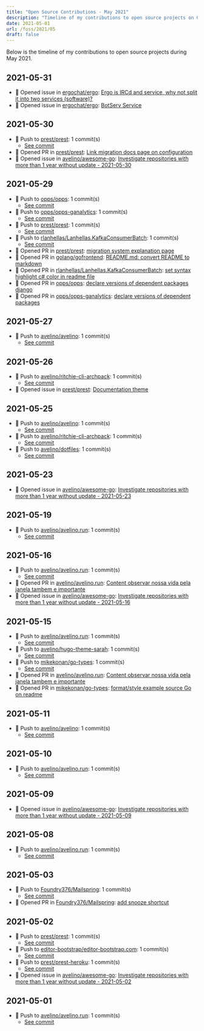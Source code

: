 ```yaml
---
title: "Open Source Contributions - May 2021"
description: "Timeline of my contributions to open source projects on GitHub during May 2021."
date: 2021-05-01
url: /foss/2021/05
draft: false
---
```


Below is the timeline of my contributions to open source projects during May 2021.

## 2021-05-31

- 🐛 Opened issue in [ergochat/ergo](https://github.com/ergochat/ergo): [Ergo is IRCd and service, why not split it into two services (software)?](https://github.com/ergochat/ergo/issues/1673)
- 🐛 Opened issue in [ergochat/ergo](https://github.com/ergochat/ergo): [BotServ Service](https://github.com/ergochat/ergo/issues/1672)

## 2021-05-30

- 🔨 Push to [prest/prest](https://github.com/prest/prest): 1 commit(s)
  - [See commit](https://github.com/prest/prest/commits/main/?author=avelino&since=2021-05-30&until=2021-05-30)
- 🔀 Opened PR in [prest/prest](https://github.com/prest/prest): [Link migration docs page on configuration](https://github.com/prest/prest/pull/544)
- 🐛 Opened issue in [avelino/awesome-go](https://github.com/avelino/awesome-go): [Investigate repositories with more than 1 year without update - 2021-05-30](https://github.com/avelino/awesome-go/issues/3613)

## 2021-05-29

- 🔨 Push to [opps/opps](https://github.com/opps/opps): 1 commit(s)
  - [See commit](https://github.com/opps/opps/commits/main/?author=avelino&since=2021-05-29&until=2021-05-29)
- 🔨 Push to [opps/opps-ganalytics](https://github.com/opps/opps-ganalytics): 1 commit(s)
  - [See commit](https://github.com/opps/opps-ganalytics/commits/main/?author=avelino&since=2021-05-29&until=2021-05-29)
- 🔨 Push to [prest/prest](https://github.com/prest/prest): 1 commit(s)
  - [See commit](https://github.com/prest/prest/commits/main/?author=avelino&since=2021-05-29&until=2021-05-29)
- 🔨 Push to [rlanhellas/Lanhellas.KafkaConsumerBatch](https://github.com/rlanhellas/Lanhellas.KafkaConsumerBatch): 1 commit(s)
  - [See commit](https://github.com/rlanhellas/Lanhellas.KafkaConsumerBatch/commits/main/?author=avelino&since=2021-05-29&until=2021-05-29)
- 🔀 Opened PR in [prest/prest](https://github.com/prest/prest): [migration system explanation page](https://github.com/prest/prest/pull/543)
- 🔀 Opened PR in [golang/gofrontend](https://github.com/golang/gofrontend): [README.md: convert README to markdown](https://github.com/golang/gofrontend/pull/5)
- 🔀 Opened PR in [rlanhellas/Lanhellas.KafkaConsumerBatch](https://github.com/rlanhellas/Lanhellas.KafkaConsumerBatch): [set syntax highlight c# color in readme file](https://github.com/rlanhellas/Lanhellas.KafkaConsumerBatch/pull/1)
- 🔀 Opened PR in [opps/opps](https://github.com/opps/opps): [declare versions of dependent packages django](https://github.com/opps/opps/pull/510)
- 🔀 Opened PR in [opps/opps-ganalytics](https://github.com/opps/opps-ganalytics): [declare versions of dependent packages](https://github.com/opps/opps-ganalytics/pull/5)

## 2021-05-27

- 🔨 Push to [avelino/avelino](https://github.com/avelino/avelino): 1 commit(s)
  - [See commit](https://github.com/avelino/avelino/commits/main/?author=avelino&since=2021-05-27&until=2021-05-27)

## 2021-05-26

- 🔨 Push to [avelino/ritchie-cli-archpack](https://github.com/avelino/ritchie-cli-archpack): 1 commit(s)
  - [See commit](https://github.com/avelino/ritchie-cli-archpack/commits/main/?author=avelino&since=2021-05-26&until=2021-05-26)
- 🐛 Opened issue in [prest/prest](https://github.com/prest/prest): [Documentation theme](https://github.com/prest/prest/issues/542)

## 2021-05-25

- 🔨 Push to [avelino/avelino](https://github.com/avelino/avelino): 1 commit(s)
  - [See commit](https://github.com/avelino/avelino/commits/main/?author=avelino&since=2021-05-25&until=2021-05-25)
- 🔨 Push to [avelino/ritchie-cli-archpack](https://github.com/avelino/ritchie-cli-archpack): 1 commit(s)
  - [See commit](https://github.com/avelino/ritchie-cli-archpack/commits/main/?author=avelino&since=2021-05-25&until=2021-05-25)
- 🔨 Push to [avelino/dotfiles](https://github.com/avelino/dotfiles): 1 commit(s)
  - [See commit](https://github.com/avelino/dotfiles/commits/main/?author=avelino&since=2021-05-25&until=2021-05-25)

## 2021-05-23

- 🐛 Opened issue in [avelino/awesome-go](https://github.com/avelino/awesome-go): [Investigate repositories with more than 1 year without update - 2021-05-23](https://github.com/avelino/awesome-go/issues/3607)

## 2021-05-19

- 🔨 Push to [avelino/avelino.run](https://github.com/avelino/avelino.run): 1 commit(s)
  - [See commit](https://github.com/avelino/avelino.run/commits/main/?author=avelino&since=2021-05-19&until=2021-05-19)

## 2021-05-16

- 🔨 Push to [avelino/avelino.run](https://github.com/avelino/avelino.run): 1 commit(s)
  - [See commit](https://github.com/avelino/avelino.run/commits/main/?author=avelino&since=2021-05-16&until=2021-05-16)
- 🔀 Opened PR in [avelino/avelino.run](https://github.com/avelino/avelino.run): [Content observar nossa vida pela janela tambem e importante](https://github.com/avelino/avelino.run/pull/24)
- 🐛 Opened issue in [avelino/awesome-go](https://github.com/avelino/awesome-go): [Investigate repositories with more than 1 year without update - 2021-05-16](https://github.com/avelino/awesome-go/issues/3603)

## 2021-05-15

- 🔨 Push to [avelino/avelino.run](https://github.com/avelino/avelino.run): 1 commit(s)
  - [See commit](https://github.com/avelino/avelino.run/commits/main/?author=avelino&since=2021-05-15&until=2021-05-15)
- 🔨 Push to [avelino/hugo-theme-sarah](https://github.com/avelino/hugo-theme-sarah): 1 commit(s)
  - [See commit](https://github.com/avelino/hugo-theme-sarah/commits/main/?author=avelino&since=2021-05-15&until=2021-05-15)
- 🔨 Push to [mikekonan/go-types](https://github.com/mikekonan/go-types): 1 commit(s)
  - [See commit](https://github.com/mikekonan/go-types/commits/main/?author=avelino&since=2021-05-15&until=2021-05-15)
- 🔀 Opened PR in [avelino/avelino.run](https://github.com/avelino/avelino.run): [Content observar nossa vida pela janela tambem e importante](https://github.com/avelino/avelino.run/pull/23)
- 🔀 Opened PR in [mikekonan/go-types](https://github.com/mikekonan/go-types): [format/style example source Go on readme](https://github.com/mikekonan/go-types/pull/2)

## 2021-05-11

- 🔨 Push to [avelino/avelino](https://github.com/avelino/avelino): 1 commit(s)
  - [See commit](https://github.com/avelino/avelino/commits/main/?author=avelino&since=2021-05-11&until=2021-05-11)

## 2021-05-10

- 🔨 Push to [avelino/avelino.run](https://github.com/avelino/avelino.run): 1 commit(s)
  - [See commit](https://github.com/avelino/avelino.run/commits/main/?author=avelino&since=2021-05-10&until=2021-05-10)

## 2021-05-09

- 🐛 Opened issue in [avelino/awesome-go](https://github.com/avelino/awesome-go): [Investigate repositories with more than 1 year without update - 2021-05-09](https://github.com/avelino/awesome-go/issues/3596)

## 2021-05-08

- 🔨 Push to [avelino/avelino.run](https://github.com/avelino/avelino.run): 1 commit(s)
  - [See commit](https://github.com/avelino/avelino.run/commits/main/?author=avelino&since=2021-05-08&until=2021-05-08)

## 2021-05-03

- 🔨 Push to [Foundry376/Mailspring](https://github.com/Foundry376/Mailspring): 1 commit(s)
  - [See commit](https://github.com/Foundry376/Mailspring/commits/main/?author=avelino&since=2021-05-03&until=2021-05-03)
- 🔀 Opened PR in [Foundry376/Mailspring](https://github.com/Foundry376/Mailspring): [add snooze shortcut](https://github.com/Foundry376/Mailspring/pull/2324)

## 2021-05-02

- 🔨 Push to [prest/prest](https://github.com/prest/prest): 1 commit(s)
  - [See commit](https://github.com/prest/prest/commits/main/?author=avelino&since=2021-05-02&until=2021-05-02)
- 🔨 Push to [editor-bootstrap/editor-bootstrap.com](https://github.com/editor-bootstrap/editor-bootstrap.com): 1 commit(s)
  - [See commit](https://github.com/editor-bootstrap/editor-bootstrap.com/commits/main/?author=avelino&since=2021-05-02&until=2021-05-02)
- 🔨 Push to [prest/prest-heroku](https://github.com/prest/prest-heroku): 1 commit(s)
  - [See commit](https://github.com/prest/prest-heroku/commits/main/?author=avelino&since=2021-05-02&until=2021-05-02)
- 🐛 Opened issue in [avelino/awesome-go](https://github.com/avelino/awesome-go): [Investigate repositories with more than 1 year without update - 2021-05-02](https://github.com/avelino/awesome-go/issues/3591)

## 2021-05-01

- 🔨 Push to [avelino/avelino.run](https://github.com/avelino/avelino.run): 1 commit(s)
  - [See commit](https://github.com/avelino/avelino.run/commits/main/?author=avelino&since=2021-05-01&until=2021-05-01)

